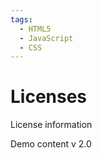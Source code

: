 ```yaml
---
tags:
  - HTML5
  - JavaScript
  - CSS
---
```


# Licenses

License information

Demo content v 2.0
